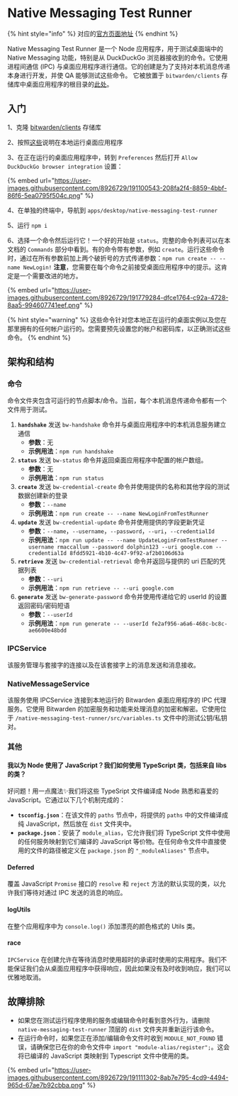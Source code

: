 # Native Messaging Test Runner

{% hint style="info" %}
对应的[官方页面地址](https://contributing.bitwarden.com/docs/clients/desktop/native-messaging-test-runner)
{% endhint %}

Native Messaging Test Runner 是一个 Node 应用程序，用于测试桌面端中的 Native Messaging 功能，特别是从 DuckDuckGo 浏览器接收到的命令。它使用进程间通信 (IPC) 与桌面应用程序进行通信。它的创建是为了支持对本机消息传递本身进行开发，并使 QA 能够测试这些命令。 它被放置于 `bitwarden/clients` 存储库中桌面应用程序的根目录的[此处](https://github.com/bitwarden/clients/tree/master/apps/desktop/native-messaging-test-runner)。

## 入门 <a href="#getting-started" id="getting-started"></a>

1、克隆 [bitwarden/clients](https://github.com/bitwarden/clients) 存储库

2、按照[这些](./)说明在本地运行桌面应用程序

3、在正在运行的桌面应用程序中，转到 `Preferences` 然后打开 `Allow DuckDuckGo browser integration` 设置：

{% embed url="https://user-images.githubusercontent.com/8926729/191100543-208fa2f4-8859-4bbf-86f6-5ea0795f504c.png" %}

4、在单独的终端中，导航到 `apps/desktop/native-messaging-test-runner`

5、运行 `npm i`

6、选择一个命令然后运行它！一个好的开始是 `status`。完整的命令列表可以在本文档的 `Commands` 部分中看到。有的命令带有参数，例如 `create`。运行这些命令时，通过在所有参数前加上两个破折号的方式传递参数：`npm run create -- --name NewLogin!` **注意**，您需要在每个命令之前接受桌面应用程序中的提示。这肯定是一个需要改进的地方。

{% embed url="https://user-images.githubusercontent.com/8926729/191779284-dfce1764-c92a-4728-8aa5-994607741eef.png" %}

{% hint style="warning" %}
这些命令针对您本地正在运行的桌面实例以及您在那里拥有的任何帐户运行的。您需要预先设置您的帐户和密码库，以正确测试这些命令。
{% endhint %}

## 架构和结构 <a href="#architecture-and-structure" id="architecture-and-structure"></a>

### 命令 <a href="#commands" id="commands"></a>

命令文件夹包含可运行的节点脚本/命令。当前，每个本机消息传递命令都有一个文件用于测试。

1. **`handshake`** 发送 `bw-handshake` 命令并与桌面应用程序中的本机消息服务建立通信
   * **参数**：无
   * **示例用法**：`npm run handshake`
2. **`status`** 发送 `bw-status` 命令并返回桌面应用程序中配置的帐户数组。
   * **参数**：无
   * **示例用法**：`npm run status`
3. **`create`** 发送 `bw-credential-create` 命令并使用提供的名称和其他字段的测试数据创建新的登录
   * **参数**：`--name`
   * **示例用法**：`npm run create -- --name NewLoginFromTestRunner`
4. **`update`** 发送 `bw-credential-update` 命令并使用提供的字段更新凭证
   * **参数**：`--name`，`--username`，`--password`，`--uri`，`--credentialId`
   * **示例用法**：`npm run update -- --name UpdateLoginFromTestRunner --username rmaccallum --password dolphin123 --uri google.com --credentialId 8fdd5921-4b10-4c47-9f92-af2b0106d63a`
5. **`retrieve`** 发送 `bw-credential-retrieval` 命令并返回与提供的 uri 匹配的凭据列表
   * **参数**：`--uri`
   * **示例用法**：`npm run retrieve -- --uri google.com`
6. **`generate`** 发送 `bw-generate-password` 命令并使用传递给它的 userId 的设置返回密码/密码短语
   * **参数**：`--userId`
   * **示例用法**：`npm run generate -- --userId fe2af956-a6a6-468c-bc8c-ae6600e48bdd`

### IPCService

该服务管理与套接字的连接以及在该套接字上的消息发送和消息接收。

### NativeMessageService

该服务使用 IPCService 连接到本地运行的 Bitwarden 桌面应用程序的 IPC 代理服务。它使用 Bitwarden 的加密服务和功能来处理消息的加密和解密。它使用位于 `/native-messaging-test-runner/src/variables.ts` 文件中的测试公钥/私钥对。

### 其他 <a href="#other" id="other"></a>

#### 我以为 Node 使用了 JavaScript？我们如何使用 TypeScript 类，包括来自 libs 的类？ <a href="#i-thought-node-used-javascript-how-are-we-using-typescript-classes-including-the-ones-from-libs" id="i-thought-node-used-javascript-how-are-we-using-typescript-classes-including-the-ones-from-libs"></a>

好问题！用一点魔法✨我们将这些 TypeSript 文件编译成 Node 熟悉和喜爱的 JavaScript。它通过以下几个机制完成的：

* **`tsconfig.json`**：在该文件的 `paths` 节点中，将提供的 `paths` 中的文件编译成纯 JavaScript，然后放在 `dist` 文件夹中。
* **`package.json`**：安装了 `module_alias`，它允许我们将 TypeScript 文件中使用的任何服务映射到它们编译的 JavaScript 等价物。在任何命令文件中直接使用的文件的路径被定义在 `package.json` 的 `"_moduleAliases"` 节点中。

#### **Deferred** <a href="#deferred" id="deferred"></a>

覆盖 JavaScript `Promise` 接口的 `resolve` 和 `reject` 方法的默认实现的类，以允许我们等待对通过 IPC 发送的消息的响应。

#### **logUtils** <a href="#logutils" id="logutils"></a>

在整个应用程序中为 `console.log()` 添加漂亮的颜色格式的 Utils 类。

#### race

`IPCService` 在创建允许在等待消息时使用超时的承诺时使用的实用程序。我们不能保证我们会从桌面应用程序中获得响应，因此如果没有及时收到响应，我们可以优雅地取消。

## 故障排除 <a href="#troubleshooting" id="troubleshooting"></a>

* 如果您在测试运行程序使用的服务或编辑命令时看到意外行为，请删除 `native-messaging-test-runner` 顶层的 `dist` 文件夹并重新运行该命令。
* 在运行命令时，如果您正在添加/编辑命令文件时收到 `MODULE_NOT_FOUND` 错误，请确保您已在你的命令文件中 `import "module-alias/register";`。这会将已编译的 JavaScript 类映射到 Typescript 文件中使用的类。

{% embed url="https://user-images.githubusercontent.com/8926729/191111302-8ab7e795-4cd9-4494-965d-67ae7b92cbba.png" %}

